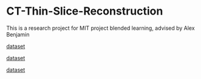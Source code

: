 # CT-Thin-Slice-Reconstruction
This is a research project for MIT project blended learning, advised by Alex Benjamin

[dataset](https://drive.google.com/drive/folders/1oMSc2O1vrsKlGx-QxAyuzy7QIdr_1tp0?usp=share_link)

[dataset](https://drive.google.com/drive/folders/1BqN-2pkDoE54j695gUnDvjiN0gw4_E1g?usp=share_link)

[dataset](https://drive.google.com/drive/folders/1zpNr3DszumQlaLsvqTxa0fNZIPDJZf6R?usp=share_link)

